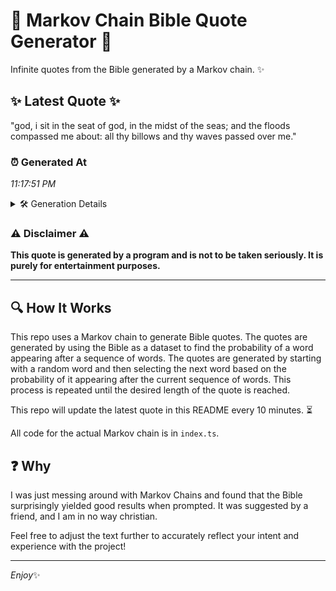 # 📖 Markov Chain Bible Quote Generator 📖

Infinite quotes from the Bible generated by a Markov chain. ✨

## ✨ Latest Quote ✨
"god, i sit in the seat of god, in the midst of the seas; and the floods compassed me about: all thy billows and thy waves passed over me."

### ⏰ Generated At
*11:17:51 PM*

<details>
    <summary>🛠️ Generation Details</summary>
    <p>
        <strong>🌱 Seed:</strong> god,<br>
        <strong>🔄 Iterations:</strong> 28<br>
        <strong>📜 Context History:</strong><br>[ god, ]: i<br>[ god,, i ]: sit<br>[ god,, i, sit ]: in<br>[ god,, i, sit, in ]: the<br>[ god,, i, sit, in, the ]: seat<br>[ god,, i, sit, in, the, seat ]: of<br>[ i, sit, in, the, seat, of ]: god,<br>[ sit, in, the, seat, of, god, ]: in<br>[ in, the, seat, of, god,, in ]: the<br>[ the, seat, of, god,, in, the ]: midst<br>[ seat, of, god,, in, the, midst ]: of<br>[ of, god,, in, the, midst, of ]: the<br>[ god,, in, the, midst, of, the ]: seas;<br>[ in, the, midst, of, the, seas; ]: and<br>[ the, midst, of, the, seas;, and ]: the<br>[ midst, of, the, seas;, and, the ]: floods<br>[ of, the, seas;, and, the, floods ]: compassed<br>[ the, seas;, and, the, floods, compassed ]: me<br>[ seas;, and, the, floods, compassed, me ]: about:<br>[ and, the, floods, compassed, me, about: ]: all<br>[ the, floods, compassed, me, about:, all ]: thy<br>[ floods, compassed, me, about:, all, thy ]: billows<br>[ compassed, me, about:, all, thy, billows ]: and<br>[ me, about:, all, thy, billows, and ]: thy<br>[ about:, all, thy, billows, and, thy ]: waves<br>[ all, thy, billows, and, thy, waves ]: passed<br>[ thy, billows, and, thy, waves, passed ]: over<br>[ billows, and, thy, waves, passed, over ]: me.<br>
    </p>
</details>

### ⚠️ Disclaimer ⚠️
**This quote is generated by a program and is not to be taken seriously. It is purely for entertainment purposes.**

---

## 🔍 How It Works

This repo uses a Markov chain to generate Bible quotes. The quotes are generated by using the Bible as a dataset to find the probability of a word appearing after a sequence of words. The quotes are generated by starting with a random word and then selecting the next word based on the probability of it appearing after the current sequence of words. This process is repeated until the desired length of the quote is reached.

This repo will update the latest quote in this README every 10 minutes. ⏳

All code for the actual Markov chain is in `index.ts`.

## ❓ Why

I was just messing around with Markov Chains and found that the Bible surprisingly yielded good results when prompted. 
It was suggested by a friend, and I am in no way christian.

Feel free to adjust the text further to accurately reflect your intent and experience with the project!

---

*Enjoy*✨
